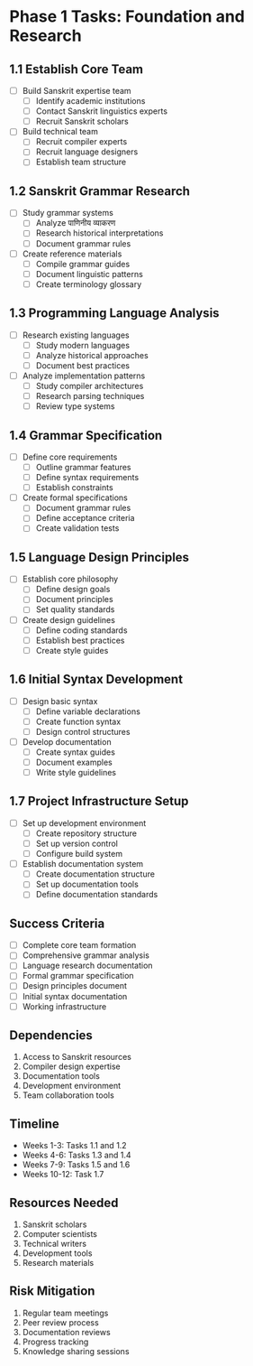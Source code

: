 # Phase 1 Tasks: Foundation and Research

## 1.1 Establish Core Team
- [ ] Build Sanskrit expertise team
  - [ ] Identify academic institutions
  - [ ] Contact Sanskrit linguistics experts
  - [ ] Recruit Sanskrit scholars
- [ ] Build technical team
  - [ ] Recruit compiler experts
  - [ ] Recruit language designers
  - [ ] Establish team structure

## 1.2 Sanskrit Grammar Research
- [ ] Study grammar systems
  - [ ] Analyze पाणिनीय व्याकरण
  - [ ] Research historical interpretations
  - [ ] Document grammar rules
- [ ] Create reference materials
  - [ ] Compile grammar guides
  - [ ] Document linguistic patterns
  - [ ] Create terminology glossary

## 1.3 Programming Language Analysis
- [ ] Research existing languages
  - [ ] Study modern languages
  - [ ] Analyze historical approaches
  - [ ] Document best practices
- [ ] Analyze implementation patterns
  - [ ] Study compiler architectures
  - [ ] Research parsing techniques
  - [ ] Review type systems

## 1.4 Grammar Specification
- [ ] Define core requirements
  - [ ] Outline grammar features
  - [ ] Define syntax requirements
  - [ ] Establish constraints
- [ ] Create formal specifications
  - [ ] Document grammar rules
  - [ ] Define acceptance criteria
  - [ ] Create validation tests

## 1.5 Language Design Principles
- [ ] Establish core philosophy
  - [ ] Define design goals
  - [ ] Document principles
  - [ ] Set quality standards
- [ ] Create design guidelines
  - [ ] Define coding standards
  - [ ] Establish best practices
  - [ ] Create style guides

## 1.6 Initial Syntax Development
- [ ] Design basic syntax
  - [ ] Define variable declarations
  - [ ] Create function syntax
  - [ ] Design control structures
- [ ] Develop documentation
  - [ ] Create syntax guides
  - [ ] Document examples
  - [ ] Write style guidelines

## 1.7 Project Infrastructure Setup
- [ ] Set up development environment
  - [ ] Create repository structure
  - [ ] Set up version control
  - [ ] Configure build system
- [ ] Establish documentation system
  - [ ] Create documentation structure
  - [ ] Set up documentation tools
  - [ ] Define documentation standards

## Success Criteria
- [ ] Complete core team formation
- [ ] Comprehensive grammar analysis
- [ ] Language research documentation
- [ ] Formal grammar specification
- [ ] Design principles document
- [ ] Initial syntax documentation
- [ ] Working infrastructure

## Dependencies
1. Access to Sanskrit resources
2. Compiler design expertise
3. Documentation tools
4. Development environment
5. Team collaboration tools

## Timeline
- Weeks 1-3: Tasks 1.1 and 1.2
- Weeks 4-6: Tasks 1.3 and 1.4
- Weeks 7-9: Tasks 1.5 and 1.6
- Weeks 10-12: Task 1.7

## Resources Needed
1. Sanskrit scholars
2. Computer scientists
3. Technical writers
4. Development tools
5. Research materials

## Risk Mitigation
1. Regular team meetings
2. Peer review process
3. Documentation reviews
4. Progress tracking
5. Knowledge sharing sessions 